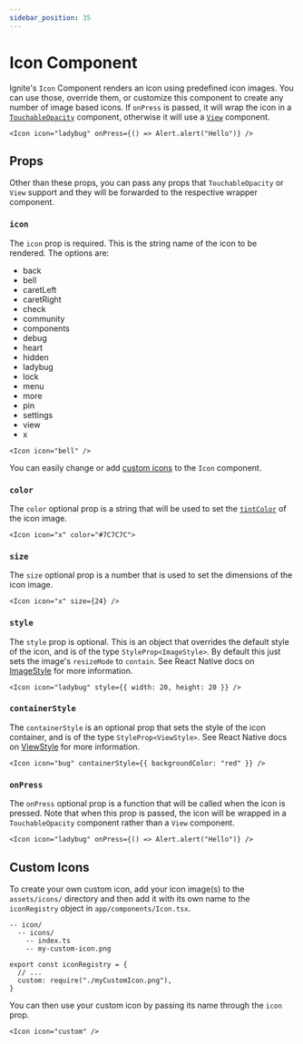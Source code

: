 ```yaml
---
sidebar_position: 35
---
```


# Icon Component

Ignite's `Icon` Component renders an icon using predefined icon images. You can use those, override them, or customize this component to create any number of image based icons. If `onPress` is passed, it will wrap the icon in a [`TouchableOpacity`](https://reactnative.dev/docs/touchableopacity) component, otherwise it will use a [`View`](https://reactnative.dev/docs/view) component.

```tsx
<Icon icon="ladybug" onPress={() => Alert.alert("Hello")} />
```

## Props

Other than these props, you can pass any props that `TouchableOpacity` or `View` support and they will be forwarded to the respective wrapper component.

### `icon`

The `icon` prop is required. This is the string name of the icon to be rendered. The options are:

- back
- bell
- caretLeft
- caretRight
- check
- community
- components
- debug
- heart
- hidden
- ladybug
- lock
- menu
- more
- pin
- settings
- view
- x

```tsx
<Icon icon="bell" />
```

You can easily change or add [custom icons](#custom-icons) to the `Icon` component.

### `color`

The `color` optional prop is a string that will be used to set the [`tintColor`](https://reactnative.dev/docs/image-style-props#tintcolor) of the icon image.

```tsx
<Icon icon="x" color="#7C7C7C">
```

### `size`

The `size` optional prop is a number that is used to set the dimensions of the icon image.

```tsx
<Icon icon="x" size={24} />
```

### `style`

The `style` prop is optional. This is an object that overrides the default style of the icon, and is of the type `StyleProp<ImageStyle>`. By default this just sets the image's `resizeMode` to `contain`. See React Native docs on [ImageStyle](https://reactnative.dev/docs/image#style) for more information.

```tsx
<Icon icon="ladybug" style={{ width: 20, height: 20 }} />
```

### `containerStyle`

The `containerStyle` is an optional prop that sets the style of the icon container, and is of the type `StyleProp<ViewStyle>`. See React Native docs on [ViewStyle](https://reactnative.dev/docs/view-style-props) for more information.

```tsx
<Icon icon="bug" containerStyle={{ backgroundColor: "red" }} />
```

### `onPress`

The `onPress` optional prop is a function that will be called when the icon is pressed. Note that when this prop is passed, the icon will be wrapped in a `TouchableOpacity` component rather than a `View` component.

```tsx
<Icon icon="ladybug" onPress={() => Alert.alert("Hello")} />
```

## Custom Icons

To create your own custom icon, add your icon image(s) to the `assets/icons/` directory and then add it with its own name to the `iconRegistry` object in `app/components/Icon.tsx`.

```
-- icon/
  -- icons/
    -- index.ts
    -- my-custom-icon.png
```

```tsx
export const iconRegistry = {
  // ...
  custom: require("./myCustomIcon.png"),
}
```

You can then use your custom icon by passing its name through the `icon` prop.

```tsx
<Icon icon="custom" />
```
